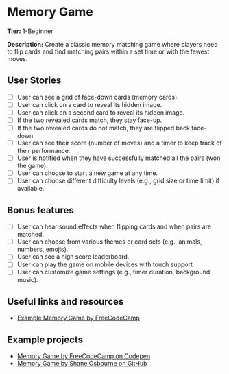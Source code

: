 # Memory Game

**Tier:** 1-Beginner

**Description:** Create a classic memory matching game where players need to flip cards and find matching pairs within a set time or with the fewest moves.

## User Stories

- [ ] User can see a grid of face-down cards (memory cards).
- [ ] User can click on a card to reveal its hidden image.
- [ ] User can click on a second card to reveal its hidden image.
- [ ] If the two revealed cards match, they stay face-up.
- [ ] If the two revealed cards do not match, they are flipped back face-down.
- [ ] User can see their score (number of moves) and a timer to keep track of their performance.
- [ ] User is notified when they have successfully matched all the pairs (won the game).
- [ ] User can choose to start a new game at any time.
- [ ] User can choose different difficulty levels (e.g., grid size or time limit) if available.

## Bonus features

- [ ] User can hear sound effects when flipping cards and when pairs are matched.
- [ ] User can choose from various themes or card sets (e.g., animals, numbers, emojis).
- [ ] User can see a high score leaderboard.
- [ ] User can play the game on mobile devices with touch support.
- [ ] User can customize game settings (e.g., timer duration, background music).

## Useful links and resources

- [Example Memory Game by FreeCodeCamp](https://codepen.io/FreeCodeCamp/full/obqNRp)

## Example projects

- [Memory Game by FreeCodeCamp on Codepen](https://codepen.io/FreeCodeCamp/full/obqNRp)
- [Memory Game by Shane Osbourne on GitHub](https://github.com/ShaneOsbourne/memory-game)
